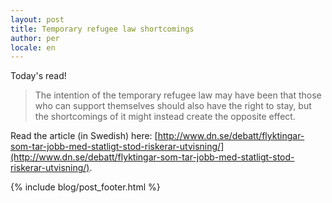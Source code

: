 ```yaml
---
layout: post
title: Temporary refugee law shortcomings
author: per
locale: en
---
```


Today's read!

> The intention of the temporary refugee law may have been that those who can support themselves should also have the right to stay, but the shortcomings of it might instead create the opposite effect.

Read the article (in Swedish) here: [http://www.dn.se/debatt/flyktingar-som-tar-jobb-med-statligt-stod-riskerar-utvisning/](http://www.dn.se/debatt/flyktingar-som-tar-jobb-med-statligt-stod-riskerar-utvisning/).

{% include blog/post_footer.html %}
